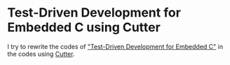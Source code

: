 Test-Driven Development for Embedded C using Cutter
===================================================

I try to rewrite the codes of ["Test-Driven Development for Embedded C"](http://pragprog.com/titles/jgade/test-driven-development-for-embedded-c) in the codes using [Cutter](http://cutter.sourceforge.net/).

